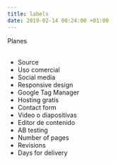```yaml
---
title: labels
date: 2019-02-14 00:24:00 +01:00
---
```


Planes
<br>
<br>
* Source
* Uso comercial
* Social media
* Responsive design
* Google Tag Manager
* Hosting gratis
* Contact form
* Video o diapositivas
* Editor de contenido
* AB testing
* Number of pages
* Revisions
* Days for delivery
